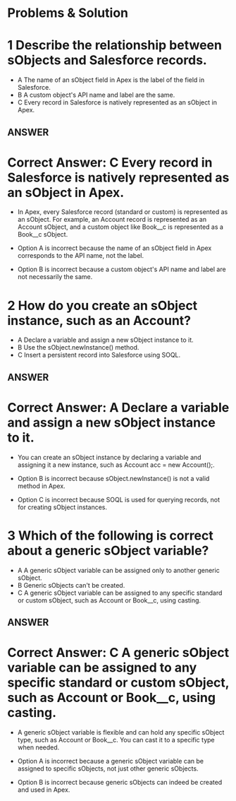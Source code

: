 # Problems & Solution

# 1 Describe the relationship between sObjects and Salesforce records.

* A The name of an sObject field in Apex is the label of the field in Salesforce.
* B A custom object's API name and label are the same.
* C Every record in Salesforce is natively represented as an sObject in Apex.

## ANSWER

# Correct Answer: C Every record in Salesforce is natively represented as an sObject in Apex.

* In Apex, every Salesforce record (standard or custom) is represented as an sObject. For example, an Account record is represented as an Account sObject, and a custom object like Book__c is represented as a Book__c sObject.

* Option A is incorrect because the name of an sObject field in Apex corresponds to the API name, not the label.

* Option B is incorrect because a custom object's API name and label are not necessarily the same.


# 2 How do you create an sObject instance, such as an Account?

* A Declare a variable and assign a new sObject instance to it.
* B Use the sObject.newInstance() method.
* C Insert a persistent record into Salesforce using SOQL.

## ANSWER

# Correct Answer: A Declare a variable and assign a new sObject instance to it.

* You can create an sObject instance by declaring a variable and assigning it a new instance, such as Account acc = new Account();.

* Option B is incorrect because sObject.newInstance() is not a valid method in Apex.

* Option C is incorrect because SOQL is used for querying records, not for creating sObject instances.


# 3 Which of the following is correct about a generic sObject variable?

* A A generic sObject variable can be assigned only to another generic sObject.
* B Generic sObjects can't be created.
* C A generic sObject variable can be assigned to any specific standard or custom sObject, such as Account or Book__c, using casting.

## ANSWER

# Correct Answer: C A generic sObject variable can be assigned to any specific standard or custom sObject, such as Account or Book__c, using casting.

* A generic sObject variable is flexible and can hold any specific sObject type, such as Account or Book__c. You can cast it to a specific type when needed.

* Option A is incorrect because a generic sObject variable can be assigned to specific sObjects, not just other generic sObjects.

* Option B is incorrect because generic sObjects can indeed be created and used in Apex.